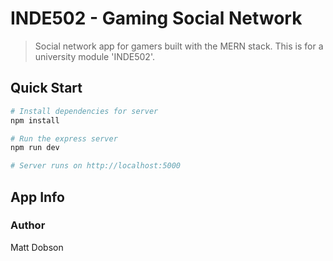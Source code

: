 # INDE502 - Gaming Social Network

> Social network app for gamers built with the MERN stack. This is for a university module 'INDE502'.

## Quick Start

```bash
# Install dependencies for server
npm install

# Run the express server
npm run dev

# Server runs on http://localhost:5000
```

## App Info

### Author

Matt Dobson
